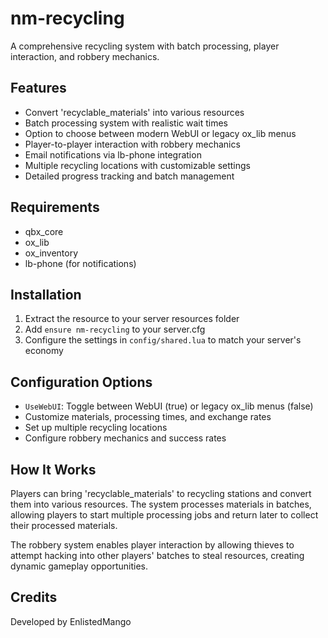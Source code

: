 # nm-recycling

A comprehensive recycling system with batch processing, player interaction, and robbery mechanics.

## Features

- Convert 'recyclable_materials' into various resources
- Batch processing system with realistic wait times
- Option to choose between modern WebUI or legacy ox_lib menus
- Player-to-player interaction with robbery mechanics
- Email notifications via lb-phone integration
- Multiple recycling locations with customizable settings
- Detailed progress tracking and batch management

## Requirements

- qbx_core
- ox_lib
- ox_inventory
- lb-phone (for notifications)

## Installation

1. Extract the resource to your server resources folder
2. Add `ensure nm-recycling` to your server.cfg
3. Configure the settings in `config/shared.lua` to match your server's economy

## Configuration Options

- `UseWebUI`: Toggle between WebUI (true) or legacy ox_lib menus (false)
- Customize materials, processing times, and exchange rates
- Set up multiple recycling locations
- Configure robbery mechanics and success rates

## How It Works

Players can bring 'recyclable_materials' to recycling stations and convert them into various resources. The system processes materials in batches, allowing players to start multiple processing jobs and return later to collect their processed materials.

The robbery system enables player interaction by allowing thieves to attempt hacking into other players' batches to steal resources, creating dynamic gameplay opportunities.

## Credits

Developed by EnlistedMango
